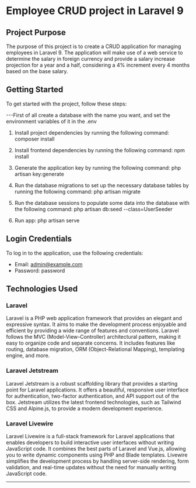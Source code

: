 # Employee CRUD project in Laravel 9

## Project Purpose
The purpose of this project is to create a CRUD application for managing employees in Laravel 9. The application will make use of a web service to determine the salary in foreign currency and provide a salary increase projection for a year and a half, considering a 4% increment every 4 months based on the base salary.

## Getting Started
To get started with the project, follow these steps:

---First of all create a database with the name you want, and set the environment variables of it in the .env

1. Install project dependencies by running the following command:
    composer install

2. Install frontend dependencies by running the following command:
    npm install

3. Generate the application key by running the following command:
    php artisan key:generate

4. Run the database migrations to set up the necessary database tables by running the following command:
    php artisan migrate

5. Run the database sessions to populate some data into the database with the following command:
    php artisan db:seed --class=UserSeeder

5. Run app:
    php artisan serve


## Login Credentials
To log in to the application, use the following credentials:
- Email: admin@example.com
- Password: password



## Technologies Used

### Laravel
Laravel is a PHP web application framework that provides an elegant and expressive syntax. It aims to make the development process enjoyable and efficient by providing a wide range of features and conventions. Laravel follows the MVC (Model-View-Controller) architectural pattern, making it easy to organize code and separate concerns. It includes features like routing, database migration, ORM (Object-Relational Mapping), templating engine, and more.

### Laravel Jetstream
Laravel Jetstream is a robust scaffolding library that provides a starting point for Laravel applications. It offers a beautiful, responsive user interface for authentication, two-factor authentication, and API support out of the box. Jetstream utilizes the latest frontend technologies, such as Tailwind CSS and Alpine.js, to provide a modern development experience.

### Laravel Livewire
Laravel Livewire is a full-stack framework for Laravel applications that enables developers to build interactive user interfaces without writing JavaScript code. It combines the best parts of Laravel and Vue.js, allowing you to write dynamic components using PHP and Blade templates. Livewire simplifies the development process by handling server-side rendering, form validation, and real-time updates without the need for manually writing JavaScript code.

---
